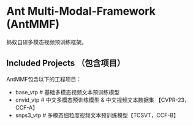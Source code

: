 # Ant Multi-Modal-Framework (AntMMF)
蚂蚁自研多模态视频预训练框架。

## Included Projects （包含项目）

AntMMF包含以下的工程项目：

- base_vtp          # 基础多模态视频文本预训练模型
- cnvid_vtp         # 中文多模态预训练模型 & 中文视频文本数据集 【CVPR-23，CCF-A】
- snps3_vtp						# 多模态细粒度视频文本预训练模型【TCSVT，CCF-B】       
